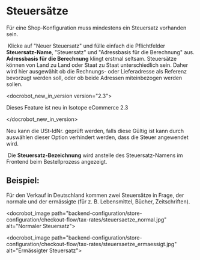 # Steuersätze

Für eine Shop-Konfiguration muss mindestens ein Steuersatz vorhanden sein.

  Klicke auf "Neuer Steuersatz" und fülle einfach die Pflichtfelder **Steuersatz-Name**, "Steuersatz" und "Adressbasis für die Berechnung" aus. **Adressbasis für die Berechnung** klingt erstmal seltsam. Steuersätze können von Land zu Land oder Staat zu Staat unterschiedlich sein. Daher wird hier ausgewählt ob die Rechnungs- oder Lieferadresse als Referenz bevorzugt werden soll, oder ob beide Adressen miteinbezogen werden sollen. 

<docrobot_new_in_version version="2.3"><p>Dieses Feature ist neu in Isotope eCommerce 2.3</p></docrobot_new_in_version>

Neu kann die USt-IdNr. geprüft werden, falls diese Gültig ist kann durch auswählen dieser Option verhindert werden, dass die Steuer angewendet wird. 

 Die **Steuersatz-Bezeichnung** wird anstelle des Steuersatz-Namens im Frontend beim Bestellprozess angezeigt.


## Beispiel:

Für den Verkauf in Deutschland kommen zwei Steuersätze in Frage, der normale und der ermässigte (für z. B. Lebensmittel, Bücher, Zeitschriften).

<docrobot_image path="backend-configuration/store-configuration/checkout-flow/tax-rates/steuersaetze_normal.jpg" alt="Normaler Steuersatz">

<docrobot_image path="backend-configuration/store-configuration/checkout-flow/tax-rates/steuersaetze_ermaessigt.jpg" alt="Ermässigter Steuersatz">
